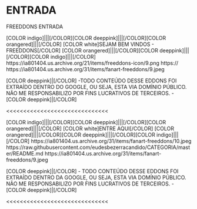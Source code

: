 # ENTRADA
FREEDDONS ENTRADA

<channels>
<channel>
<name>[COLOR indigo]|||[/COLOR][COLOR deeppink]|||[/COLOR][COLOR orangered]|||[/COLOR] [COLOR white]SEJAM BEM VINDOS - FREEDDONS[/COLOR] [COLOR orangered]|||[/COLOR][COLOR deeppink]|||[/COLOR][COLOR indigo]|||[/COLOR]</name>
<thumbnail>https://ia801404.us.archive.org/21/items/freeddons-icon/9.png</thumbnail>
<externallink>https://</externallink>
<fanart>https://ia801404.us.archive.org/31/items/fanart-freeddons/9.jpeg</fanart>
<info>


[COLOR deeppink]|[/COLOR] -TODO CONTEÚDO DESSE EDDONS FOI EXTRAÍDO DENTRO DO GOOGLE, OU SEJA, ESTA VIA DOMÍNIO PÚBLICO. NÃO ME RESPONSABILIZO POR FINS LUCRATIVOS DE TERCEIROS. - [COLOR deeppink]|[/COLOR]</info>
</channel>
</channels>

<<<<<<<<<<<<<<<<<<<<<<<<<<<<<<

<channels>
<channel>
<name>[COLOR indigo]|||[/COLOR][COLOR deeppink]|||[/COLOR][COLOR orangered]|||[/COLOR] [COLOR white]ENTRE AQUI[/COLOR] [COLOR orangered]|||[/COLOR][COLOR deeppink]|||[/COLOR][COLOR indigo]|||[/COLOR]</name>
<thumbnail>https://ia801404.us.archive.org/31/items/fanart-freeddons/10.jpeg</thumbnail>
<externallink>https://raw.githubusercontent.com/eudesbezerracandido/CATEGORIA/master/README.md</externallink>
<fanart>https://ia801404.us.archive.org/31/items/fanart-freeddons/9.jpeg</fanart>
<info>


[COLOR deeppink]|[/COLOR] - TODO CONTEÚDO DESSE EDDONS FOI EXTRAÍDO DENTRO DA GOOGLE, OU SEJA, ESTA VIA DOMÍNIO PÚBLICO. NÃO ME RESPONSABILIZO POR FINS LUCRATIVOS DE TERCEIROS. - [COLOR deeppink]|[/COLOR]</info>
</channel>
</channels>
 
<<<<<<<<<<<<<<<<<<<<<<<<<<<<<<   


 
 
